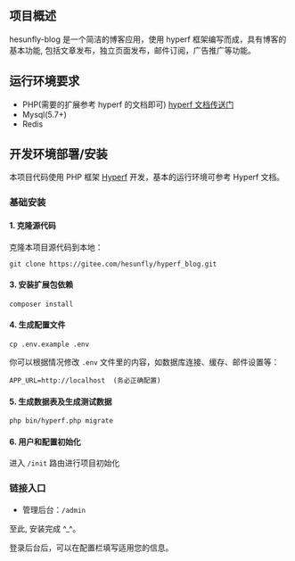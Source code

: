 
## 项目概述
hesunfly-blog 是一个简洁的博客应用，使用 hyperf 框架编写而成，具有博客的基本功能, 包括文章发布，独立页面发布，邮件订阅，广告推广等功能。

## 运行环境要求

- PHP(需要的扩展参考 hyperf 的文档即可) [hyperf 文档传送门](https://hyperf.wiki/2.1/#/zh-cn/quick-start/install)
- Mysql(5.7+)
- Redis

## 开发环境部署/安装

本项目代码使用 PHP 框架 [Hyperf](https://hyperf.wiki/2.1/#/) 开发，基本的运行环境可参考 Hyperf 文档。

### 基础安装

#### 1. 克隆源代码

克隆本项目源代码到本地：
```shell
git clone https://gitee.com/hesunfly/hyperf_blog.git
```

#### 3. 安装扩展包依赖
```shell
composer install
```

#### 4. 生成配置文件
```
cp .env.example .env
```

你可以根据情况修改 `.env` 文件里的内容，如数据库连接、缓存、邮件设置等：

```
APP_URL=http://localhost  (务必正确配置)
```

#### 5. 生成数据表及生成测试数据
```shell
php bin/hyperf.php migrate
```

#### 6. 用户和配置初始化
进入 `/init` 路由进行项目初始化

### 链接入口

* 管理后台：`/admin`

至此, 安装完成 ^_^。

登录后台后，可以在配置栏填写适用您的信息。



